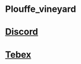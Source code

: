 # Plouffe_vineyard

# **[Discord](https://discord.gg/xJVCY9AvvW)**

# **[Tebex](https://plouffe.tebex.io)**
